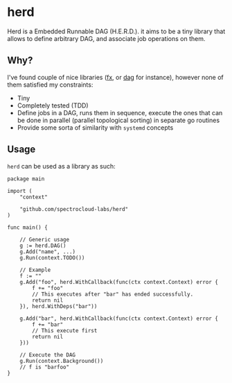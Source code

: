 # herd

Herd is a Embedded Runnable DAG (H.E.R.D.). it aims to be a tiny library that allows to define arbitrary DAG, and associate job operations on them.

## Why?

I've found couple of nice libraries ([fx](https://github.com/uber-go/fx), or [dag](https://github.com/mostafa-asg/dag) for instance), however none of them satisfied my constraints:

- Tiny
- Completely tested (TDD)
- Define jobs in a DAG, runs them in sequence, execute the ones that can be done in parallel (parallel topological sorting) in separate go routines
- Provide some sorta of similarity with `systemd` concepts

## Usage

`herd` can be used as a library as such:

```golang
package main

import (
    "context"

    "github.com/spectrocloud-labs/herd"
)

func main() {

    // Generic usage
    g := herd.DAG()
    g.Add("name", ...)
    g.Run(context.TODO())

    // Example
    f := ""
    g.Add("foo", herd.WithCallback(func(ctx context.Context) error {
        f += "foo"
        // This executes after "bar" has ended successfully.
        return nil
    }), herd.WithDeps("bar"))

    g.Add("bar", herd.WithCallback(func(ctx context.Context) error {
        f += "bar"
        // This execute first
        return nil
    }))

    // Execute the DAG
    g.Run(context.Background())
    // f is "barfoo"
}

```